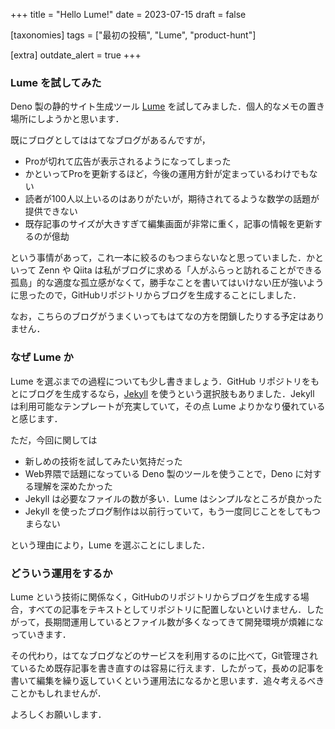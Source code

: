+++
title = "Hello Lume!"
date = 2023-07-15
draft = false

[taxonomies]
tags = ["最初の投稿", "Lume", "product-hunt"]

[extra]
outdate_alert = true
+++

### Lume を試してみた

Deno 製の静的サイト生成ツール [Lume](https://lume.land/) を試してみました．個人的なメモの置き場所にしようかと思います．

既にブログとしてははてなブログがあるんですが，

* Proが切れて広告が表示されるようになってしまった
* かといってProを更新するほど，今後の運用方針が定まっているわけでもない
* 読者が100人以上いるのはありがたいが，期待されてるような数学の話題が提供できない
* 既存記事のサイズが大きすぎて編集画面が非常に重く，記事の情報を更新するのが億劫

という事情があって，これ一本に絞るのもつまらないなと思っていました．かといって Zenn や Qiita は私がブログに求める「人がふらっと訪れることができる孤島」的な適度な孤立感がなくて，勝手なことを書いてはいけない圧が強いように思ったので，GitHubリポジトリからブログを生成することにしました．

なお，こちらのブログがうまくいってもはてなの方を閉鎖したりする予定はありません．

### なぜ Lume か

Lume を選ぶまでの過程についても少し書きましょう．GitHub リポジトリをもとにブログを生成するなら，[Jekyll](http://jekyllrb-ja.github.io/) を使うという選択肢もありました．Jekyll は利用可能なテンプレートが充実していて，その点 Lume よりかなり優れていると感じます．

ただ，今回に関しては

* 新しめの技術を試してみたい気持だった
* Web界隈で話題になっている Deno 製のツールを使うことで，Deno に対する理解を深めたかった
* Jekyll は必要なファイルの数が多い．Lume はシンプルなところが良かった
* Jekyll を使ったブログ制作は以前行っていて，もう一度同じことをしてもつまらない

という理由により，Lume を選ぶことにしました．

### どういう運用をするか

Lume という技術に関係なく，GitHubのリポジトリからブログを生成する場合，すべての記事をテキストとしてリポジトリに配置しないといけません．したがって，長期間運用しているとファイル数が多くなってきて開発環境が煩雑になっていきます．

その代わり，はてなブログなどのサービスを利用するのに比べて，Git管理されているため既存記事を書き直すのは容易に行えます．したがって，長めの記事を書いて編集を繰り返していくという運用法になるかと思います．追々考えるべきことかもしれませんが．

よろしくお願いします．

